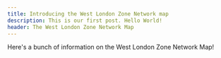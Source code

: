 ```yaml
---
title: Introducing the West London Zone Network map
description: This is our first post. Hello World!
header: The West London Zone Network Map
---
```

Here's a bunch of information on the West London Zone Network Map!
